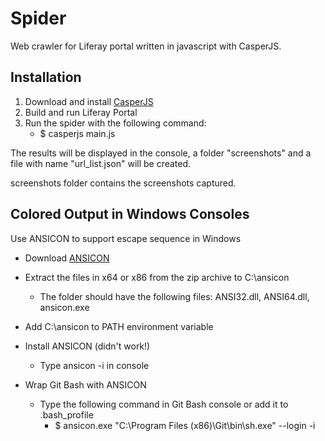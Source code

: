 Spider
======
Web crawler for Liferay portal written in javascript with CasperJS.

Installation
------------
1. Download and install [CasperJS](http://casperjs.org/)
2. Build and run Liferay Portal
3. Run the spider with the following command:
    - $ casperjs main.js

The results will be displayed in the console, a folder "screenshots" and a file with name "url_list.json" will be created.

screenshots folder contains the screenshots captured.



Colored Output in Windows Consoles
-----------------------------------
Use ANSICON to support escape sequence in Windows

- Download [ANSICON](https://github.com/adoxa/ansicon)

- Extract the files in x64 or x86 from the zip archive to C:\ansicon
	- The folder should have the following files: ANSI32.dll, ANSI64.dll, ansicon.exe

- Add C:\ansicon to PATH environment variable

- Install ANSICON (didn't work!)
	- Type ansicon -i in console

- Wrap Git Bash with ANSICON
	- Type the following command in Git Bash console or add it to .bash_profile
      - $ ansicon.exe "C:\Program Files (x86)\Git\bin\sh.exe" --login -i
